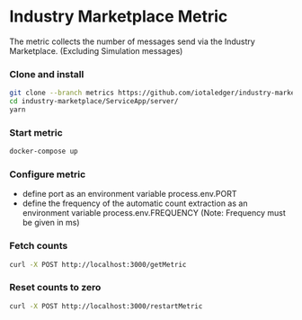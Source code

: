 #  Industry Marketplace Metric

The metric collects the number of messages send via the Industry Marketplace.
(Excluding Simulation messages) 

### Clone and install 

```sh
git clone --branch metrics https://github.com/iotaledger/industry-marketplace.git
cd industry-marketplace/ServiceApp/server/
yarn 
```

### Start metric

```sh
docker-compose up
```

### Configure metric

* define port as an environment variable process.env.PORT
* define the frequency of the automatic count extraction as an environment variable process.env.FREQUENCY 
  (Note: Frequency must be given in ms)


### Fetch counts 

```sh
curl -X POST http://localhost:3000/getMetric
```

### Reset counts to zero 

```sh
curl -X POST http://localhost:3000/restartMetric
```
